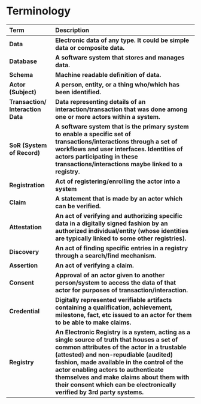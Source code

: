 # Terminology



| **Term** | **Description** |
| :--- | :--- |
| **Data** | **Electronic data of any type. It could be simple data or composite data.**  |
| **Database** | **A software system that stores and manages data.** |
| **Schema** | **Machine readable definition of data.** |
| **Actor \(Subject\)** | **A person, entity, or a thing who/which has been identified.** |
| **Transaction/ Interaction Data** | **Data representing details of an interaction/transaction that was done among one or more actors within a system.** |
| **SoR \(System of Record\)** | **A software system that is the primary system to enable a specific set of transactions/interactions through a set of workflows and user interfaces. Identities of actors participating in these transactions/interactions maybe linked to a registry.** |
| **Registration** | **Act of registering/enrolling the actor into a system** |
| **Claim** | **A statement that is made by an actor which can be verified.** |
| **Attestation** | **An act of verifying and authorizing specific data in a digitally signed fashion by an authorized individual/entity \(whose identities are typically linked to some other registries\).** |
| **Discovery** | **An act of finding specific entries in a registry through a search/find mechanism.**  |
| **Assertion** | **An act of verifying a claim.** |
| **Consent** | **Approval of an actor given to another person/system to access the data of that actor for purposes of transaction/interaction.** |
| **Credential** | **Digitally represented verifiable artifacts containing a qualification, achievement, milestone, fact, etc issued to an actor for them to be able to make claims.** |
| **Registry** | **An Electronic Registry is a system, acting as a single source of truth that houses a set of common attributes of the actor in a trustable \(attested\) and non-repudiable \(audited\) fashion, made available in the control of the actor enabling actors to authenticate themselves and make claims about them with their consent which can be electronically verified by 3rd party systems.** |

